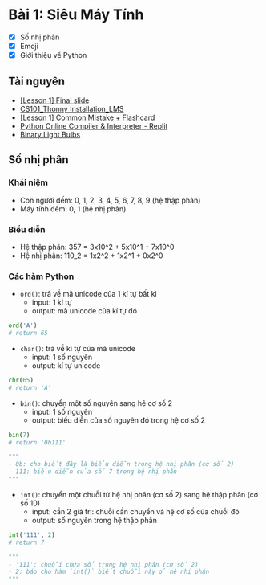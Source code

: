 # Bài 1: Siêu Máy Tính
- [x] Số nhị phân
- [x] Emoji
- [x] Giới thiệu về Python

## Tài nguyên

- [[Lesson 1] Final slide](https://docs.google.com/presentation/d/e/2PACX-1vSwCVVx54yw5HrxqYj_-6y70_fqsqqa385gr_fFpH09dbnjx10i2eqoMtMBZrhFItXb8U6pDytEzYgr/embed?start=false&loop=false&delayms=3000&slide=id.p)
- [CS101_Thonny Installation_LMS](https://docs.google.com/document/d/e/2PACX-1vShSM83TtpgfeImrq5u6O9ZImebCfVi92YapPaVdkBRJyXpzjUAWN-R4gct1tQlhS1CVDn0fOSpeAlm/pub?embedded=false)
- [[Lesson 1] Common Mistake + Flashcard](https://docs.google.com/presentation/d/e/2PACX-1vTJqkJPXThCRTVx3JtgthdF0F8XR01SpqWjllIlUSh3o48Gt7vrFY8DCtX6twJFpHzdlgjy_INS9q6u/embed?start=false&slide=id.gb2c15e966d_0_0)
- [Python Online Compiler & Interpreter - Replit](https://replit.com/languages/python3)
- [Binary Light Bulbs](https://scratch.mit.edu/projects/446851585/)

## Số nhị phân

### Khái niệm
- Con người đếm: 0, 1, 2, 3, 4, 5, 6, 7, 8, 9 (hệ thập phân)
- Máy tính đếm: 0, 1 (hệ nhị phân)

### Biểu diễn
- Hệ thập phân: 357 = 3x10^2  +  5x10^1 + 7x10^0
- Hệ nhị phân: 110_2 = 1x2^2 + 1x2^1 + 0x2^0

### Các hàm Python

- `ord()`: trả về mã unicode của 1 kí tự bất kì
    - input: 1 kí tự
    - output: mã unicode của kí tự đó
```Python
ord('A')
# return 65
```

- `char()`: trả về kí tự của mã unicode
    - input: 1 số nguyên
    - output: kí tự unicode
```Python
chr(65)
# return 'A'
```

- `bin()`: chuyển một số nguyên sang hệ cơ số 2
    - input: 1 số nguyên
    - output: biểu diễn của số nguyên đó trong hệ cơ số 2
```Python
bin(7)
# return '0b111'

"""
- 0b: cho biết đây là biểu diễn trong hệ nhị phân (cơ số 2)
- 111: biểu diễn của số 7 trong hệ nhị phân
"""
```

- `int()`: chuyển một chuỗi từ hệ nhị phân (cơ số 2) sang hệ thập phân (cơ số 10)
    - input: cần 2 giá trị: chuỗi cần chuyển và hệ cơ số của chuỗi đó
    - output: số nguyên trong hệ thập phân
```Python
int('111', 2)
# return 7

"""
- '111': chuỗi chứa số trong hệ nhị phân (cơ số 2)
- 2: báo cho hàm `int()` biết chuỗi này ở hệ nhị phân
"""
```